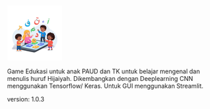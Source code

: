 ![SiPuTih](images/hijaiyah-logo.png)

Game Edukasi untuk anak PAUD dan TK untuk belajar mengenal dan menulis huruf Hijaiyah.
Dikembangkan dengan Deeplearning CNN menggunakan Tensorflow/ Keras.
Untuk GUI menggunakan Streamlit.

version:
1.0.3